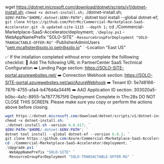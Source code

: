 wget https://dotnet.microsoft.com/download/dotnet/scripts/v1/dotnet-install.sh; `
chmod +x dotnet-install.sh; `
./dotnet-install.sh; `
$ENV:PATH="$HOME/.dotnet:$ENV:PATH"; `
dotnet tool install --global dotnet-ef; `
git clone https://github.com/PetrMc/Commercial-Marketplace-SaaS-Accelerator.git -b updated-site-1115 --depth 1; `
cd ./Commercial-Marketplace-SaaS-Accelerator/deployment; `
.\Deploy.ps1 `
 -WebAppNamePrefix "SOLO-SITE" `
 -ResourceGroupForDeployment "SOLO-TRANSACTABLE-OFFER-RG" `
 -PublisherAdminUsers "petr.mcallister@solo.io,petr@solo.io" `
 -Location "East US" 

 ✅ If the intallation completed without error complete the folllowing checklist:
   🔵 Add The following URL in PartnerCenter SaaS Technical Configuration
      ➡️ Landing Page section:       https://SOLO-SITE-portal.azurewebsites.net/
      ➡️ Connection Webhook section: https://SOLO-SITE-portal.azurewebsites.net/api/AzureWebhook
      ➡️ Tenant ID:                  5e7d8166-7876-4755-a1a4-b476d4a344f6
      ➡️ AAD Application ID section: 303020a5-b0bc-4a1c-8955-1a78777675f6
Deployment Complete in 17m:28s
DO NOT CLOSE THIS SCREEN.  Please make sure you copy or perform the actions above before closing.

``` powershell
wget https://dotnet.microsoft.com/download/dotnet/scripts/v1/dotnet-install.sh; `
chmod +x dotnet-install.sh; `
./dotnet-install.sh -version 6.0.417; `
$ENV:PATH="$HOME/.dotnet:$ENV:PATH"; `
dotnet tool install --global dotnet-ef --version 6.0.1; `
git clone https://github.com/Azure/Commercial-Marketplace-SaaS-Accelerator.git -b <release-version-branch-to-deploy> --depth 1; `
cd ./Commercial-Marketplace-SaaS-Accelerator/deployment; `
.\Upgrade.ps1 `
 -WebAppNamePrefix "SOLO-SITE" `
 -ResourceGroupForDeployment "SOLO-TRANSACTABLE-OFFER-RG" `
 ```